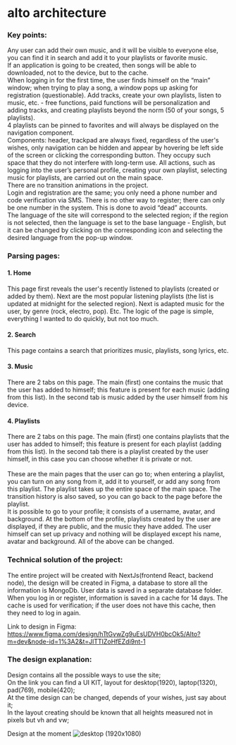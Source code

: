 <h1>
  alto architecture
</h1>
<h3>Key points:</h3>
  Any user can add their own music, and it will be visible to everyone else, you can find it in search and add it to your playlists or favorite music.<br>
	If an application is going to be created, then songs will be able to downloaded, not to the device, but to the cache.<br>
	When logging in for the first time, the user finds himself on the “main” window; when trying to play a song, a window pops up asking for registration (questionable). Add tracks, create your own playlists, listen to music, etc. - free functions, paid functions will be personalization and adding tracks, and creating playlists beyond the norm (50 of your songs, 5 playlists).<br>
	4 playlists can be pinned to favorites and will always be displayed on the navigation component.<br>
	Components: header, trackpad are always fixed, regardless of the user's wishes, only navigation can be hidden and appear by hovering be left side of the screen or clicking the corresponding button. They occupy such space that they do not interfere with long-term use. All actions, such as logging into the user’s personal profile, creating your own playlist, selecting music for playlists, are carried out on the main space.<br>
 	There are no transition animations in the project.<br>
 	Login and registration are the same; you only need a phone number and code verification via SMS. There is no other way to register; there can only be one number in the system. This is done to avoid “dead” accounts.<br>
	The language of the site will correspond to the selected region; if the region is not selected, then the language is set to the base language - English, but it can be changed by clicking on the corresponding icon and selecting the desired language from the pop-up window.<br>








<h3>Parsing pages:</h3>
<h4>1.	Home</h4>
This page first reveals the user's recently listened to playlists (created or added by them). Next are the most popular listening playlists (the list is updated at midnight for the selected region). Next is adapted music for the user, by genre (rock, electro, pop). Etc. The logic of the page is simple, everything I wanted to do quickly, but not too much.

<h4>2.	Search</h4>
This page contains a search that prioritizes music, playlists, song lyrics, etc.

<h4>3.	Music</h4>
There are 2 tabs on this page. The main (first) one contains the music that the user has added to himself; this feature is present for each music (adding from this list). In the second tab is music added by the user himself from his device.

<h4>4.	Playlists</h4>
There are 2 tabs on this page. The main (first) one contains playlists that the user has added to himself; this feature is present for each playlist (adding from this list). In the second tab there is a playlist created by the user himself, in this case you can choose whether it is private or not.<br><br>
	These are the main pages that the user can go to; when entering a playlist, you can turn on any song from it, add it to yourself, or add any song from this playlist. The playlist takes up the entire space of the main space. The transition history is also saved, so you can go back to the page before the playlist.<br>
 	It is possible to go to your profile; it consists of a username, avatar, and background. At the bottom of the profile, playlists created by the user are displayed, if they are public, and the music they have added. The user himself can set up privacy and nothing will be displayed except his name, avatar and background. All of the above can be changed.<br>
  
<h3>Technical solution of the project:</h3>
 The entire project will be created with NextJs(frontend React, backend node), the design will be created in Figma, a database to store all the information is MongoDb. User data is saved in a separate database folder. When you log in or register, information is saved in a cache for 14 days. The cache is used for verification; if the user does not have this cache, then they need to log in again.
	
Link to design in Figma: https://www.figma.com/design/hTtGvwZg9uEsUDVH0bcOk5/Alto?m=dev&node-id=1%3A2&t=JlTTIZoHfEZdi9nt-1
	<h3>The design explanation: <br></h3>
<p> 
	Design contains all the possible ways to use the site; <br>
	On the link you can find a UI KIT, layout for desktop(1920), laptop(1320), pad(769), mobile(420); <br>
	At the time design can be changed, depends of your wishes, just say about it; <br>
	In the layout creating should be known that all heights measured not in pixels but vh and vw; <br>
</p>

Design at the moment
![desktop (1920x1080)](https://github.com/BBataev/alto/assets/139882886/dc0bd702-cf86-41a9-8720-4028162e22e3)
